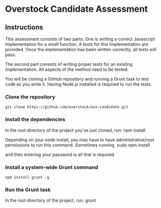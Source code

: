 # Overstock Candidate Assessment

## Instructions

This assessment consists of two parts. One is writing a correct Javascript implementation for a small function. A tests for this implementation are provided. Once the implementation has been written correctly, all tests will pass.

The second part consists of writing proper tests for an existing implementation. All aspects of the method need to be tested.

You will be cloning a GitHub repository and running a Grunt task to test code as you write it. Having Node.js installed is required to run the tests.

### Clone the repository
    git clone https://github.com/overstock/oco-candidate.git

### Install the dependencies
In the root directory of the project you've just cloned, run:
    npm install

Depending on your node install, you may have to have administrative/root permissions to run this command. Sometimes running.
    sudo npm install

and then entering your password is all that is required.

### Install a system-wide Grunt command
    npm install grunt -g

### Run the Grunt task
In the root directory of the project, run:
    grunt
